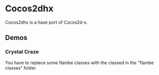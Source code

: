 Cocos2dhx
=========

Cocos2dhx is a haxe port of Cocos2d-x. 


Demos
----------------------------------

### Crystal Craze 

You have to replace some flambe classes with the classed in the "flambe classes" folder.